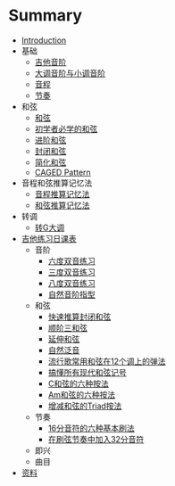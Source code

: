 # Summary

* [Introduction](README.md)
* 基础
   * [吉他音阶](01_Basic/01_Guitar_Scale.md)
   * [大调音阶与小调音阶](01_Basic/02_Major_and_Minor_Scale.md)
   * [音程](01_Basic/03_Interval.md)
   * [节奏](01_Basic/04_Rhythm.md)
* 和弦
   * [和弦](02_Chord/01_Basic_Triad.md)
   * [初学者必学的和弦](02_Chord/02_Simple_Triad_Must_Learn.md)
   * [进阶和弦](02_Chord/03_Advanced_Triad.md)
   * [封闭和弦](02_Chord/04_Barre_Chord.md)
   * [简化和弦](02_Chord/05_Simplify_Chord.md)
   * [CAGED Pattern](02_Chord/06_CAGED.md)
* 音程和弦推算记忆法
  * [音程推算记忆法](03_Calculate/01_Interval.md)
  * [和弦推算记忆法](03_Calculate/02_Chord.md)
* 转调
   * [转G大调](04_Transfer/01_G_Major.md)
* [吉他练习日课表](05_Practice/README.md)
   * 音阶
      * [六度双音练习](05_Practice/01_Scale/01_six_chord.md)
      * [三度双音练习](05_Practice/01_Scale/02_third_chord.md)
      * [八度双音练习](05_Practice/01_Scale/03_octave_chord.md)
      * [自然音阶指型](05_Practice/01_Scale/04_pattern.md)
   * 和弦
     * [快速推算封闭和弦](05_Practice/02_Chord/01_Bar_Chord.md)
     * [顺阶三和弦](05_Practice/02_Chord/02_Diatonic_Chord.md)
     * [延伸和弦](05_Practice/02_Chord/03_Tension_Chord.md)
     * [自然泛音](05_Practice/02_Chord/04_Harmonic.md)
     * [流行歌常用和弦在12个调上的弹法](05_Practice/02_Chord/05_Pop_Song.md)
     * [搞懂所有现代和弦记号](05_Practice/02_Chord/06_Chord_Name.md)
     * [C和弦的六种按法](05_Practice/02_Chord/07_C_Chord.md)
     * [Am和弦的六种按法](05_Practice/02_Chord/08_Am_Chord.md)
     * [增减和弦的Triad按法](05_Practice/02_Chord/09_Diminished_Augmented.md)
   * 节奏
     * [16分音符的六种基本刷法](05_Practice/03_Rhythm/01_16_Beat.md)
     * [在刷弦节奏中加入32分音符](05_Practice/03_Rhythm/02_32_Beat.md)
   * 即兴
   * 曲目
* [资料](99_Links/01_Links.md)
